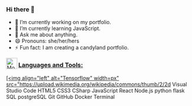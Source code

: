 ### Hi there 👋

<!--
Here are some ideas to get you started:
#the hashtags determine the size of the fonts. 
To add an image: [<img aligh:"left" alt="watever | youtube" width="30px" src="https://watever.png/>][youube]
**monartlondon/monartlondon** is a ✨ _special_ ✨ repository because its `README.md` (this file) appears on your GitHub profile.
- 📫 How to reach me: ...[email](monart.london@gmail.com) add the webpage here
- 👯 I’m looking to collaborate on open source.
- 🤔 I’m looking for help with JS.
-->

- 🔭 I’m currently working on my portfolio.
- 🌱 I’m currently learning JavaScript.
- 💬 Ask me about anything.
- 😄 Pronouns: she/her/hers
- ⚡ Fun fact: I am creating a candyland portfolio. 

<a href="mailto:monart.london@gmail.com"><img align="left" alt="Monica D'Agosto | GMail" width="30px" src="https://image.flaticon.com/icons/png/512/732/732200.png"/>

### Languages and Tools:

[<img align="left" alt="Tensorflow" width=px" src="https://upload.wikimedia.org/wikipedia/commons/thumb/2/2d
Visual Studio Code HTML5 CSS3 CSharp JavaScript React Node.js python flask SQL postgreSQL Git GitHub Docker Terminal



